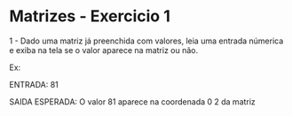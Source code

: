# Matrizes - Exercicio 1

1 - Dado uma matriz já preenchida com valores, leia uma entrada númerica e exiba na tela se o valor aparece na matriz ou não.

Ex:

ENTRADA:
81

SAIDA ESPERADA:
O valor 81 aparece na coordenada 0 2 da matriz
